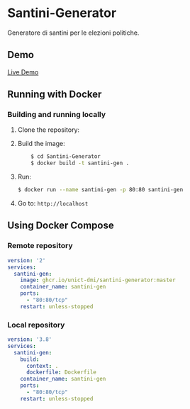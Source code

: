 # Santini-Generator
Generatore di santini per le elezioni politiche.

## Demo

[Live Demo](https://unict-dmi.github.io/Santini-Generator/)

## Running with Docker

### Building and running locally

1. Clone the repository:
2. Build the image:
    ```bash
        $ cd Santini-Generator
        $ docker build -t santini-gen .
    ```
3. Run:
    ```bash
    $ docker run --name santini-gen -p 80:80 santini-gen
    ```

4. Go to: ```http://localhost```

## Using Docker Compose

### Remote repository
```yaml
version: '2'
services:
  santini-gen:
    image: ghcr.io/unict-dmi/santini-generator:master
    container_name: santini-gen
    ports:
      - "80:80/tcp"
    restart: unless-stopped

```

### Local repository

```yaml
version: '3.8'
services:
  santini-gen:
    build:
      context: .
      dockerfile: Dockerfile
    container_name: santini-gen
    ports:
      - "80:80/tcp"
    restart: unless-stopped

```
